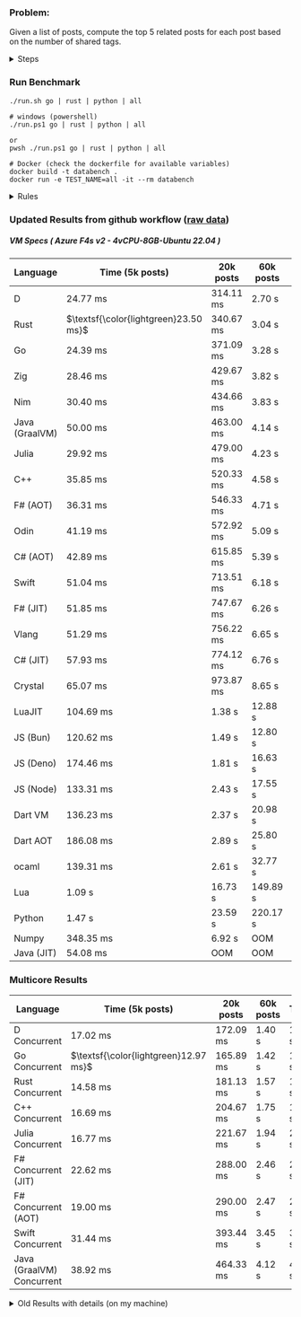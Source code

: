 ### Problem:

Given a list of posts, compute the top 5 related posts for each post based on the number of shared tags.

<details>
<summary> Steps </summary>

-   Read the posts JSON file.
-   Iterate over the posts and populate a map containing: `tag -> List<int>`, with the int representing the post index of each post with that tag.
-   Iterate over the posts and for each post:
    -   Create a map: `PostIndex -> int` to track the number of shared tags
    -   For each tag, Iterate over the posts that have that tag
    -   For each post, increment the shared tag count in the map.
-   Sort the related posts by the number of shared tags.
-   Write the top 5 related posts for each post to a new JSON file.
</details>

### Run Benchmark

```
./run.sh go | rust | python | all

# windows (powershell)
./run.ps1 go | rust | python | all

or
pwsh ./run.ps1 go | rust | python | all

# Docker (check the dockerfile for available variables)
docker build -t databench .
docker run -e TEST_NAME=all -it --rm databench
```

<details>
<summary> Rules </summary>

<h3>No:</h3>

-   FFI (including assembly inlining)
-   Unsafe code blocks
-   Custom benchmarking
-   Disabling runtime checks (bounds etc)
-   Specific hardware targeting
-   SIMD for single threaded solutions
-   Hardcoding number of posts
-   Lazy evaluation (Unless results are computed at runtime and timed)
-   Computation Caching

<h3>Must:</h3>

-   Support up to 100,000 posts
-   Support UTF8 strings
-   Parse json at runtime
-   Support up to 100 tags
-   Use a stable release of the compiler/runtime
-   Represent tags as strings
-   Be production ready
-   Use general purpose datastructures (not tailored for this benchmark)
-   Use less than 8GB of memory
</details>

### Updated Results from github workflow ([raw data](https://github.com/jinyus/related_post_gen/blob/main/raw_results.md))

##### VM Specs ( Azure F4s v2 - 4vCPU-8GB-Ubuntu 22.04 )

| Language       | Time (5k posts)                       | 20k posts | 60k posts | Total    |
| -------------- | ------------------------------------- | --------- | --------- | -------- |
| D | 24.77 ms | 314.11 ms | 2.70 s | 3.04 s |
| Rust | $\textsf{\color{lightgreen}23.50 ms}$ | 340.67 ms | 3.04 s | 3.40 s |
| Go | 24.39 ms | 371.09 ms | 3.28 s | 3.67 s |
| Zig | 28.46 ms | 429.67 ms | 3.82 s | 4.28 s |
| Nim | 30.40 ms | 434.66 ms | 3.83 s | 4.29 s |
| Java (GraalVM) | 50.00 ms | 463.00 ms | 4.14 s | 4.65 s |
| Julia | 29.92 ms | 479.00 ms | 4.23 s | 4.74 s |
| C++ | 35.85 ms | 520.33 ms | 4.58 s | 5.14 s |
| F# (AOT) | 36.31 ms | 546.33 ms | 4.71 s | 5.29 s |
| Odin | 41.19 ms | 572.92 ms | 5.09 s | 5.71 s |
| C# (AOT) | 42.89 ms | 615.85 ms | 5.39 s | 6.05 s |
| Swift | 51.04 ms | 713.51 ms | 6.18 s | 6.95 s |
| F# (JIT) | 51.85 ms | 747.67 ms | 6.26 s | 7.06 s |
| Vlang | 51.29 ms | 756.22 ms | 6.65 s | 7.46 s |
| C# (JIT) | 57.93 ms | 774.12 ms | 6.76 s | 7.59 s |
| Crystal | 65.07 ms | 973.87 ms | 8.65 s | 9.69 s |
| LuaJIT | 104.69 ms | 1.38 s | 12.88 s | 14.36 s |
| JS (Bun) | 120.62 ms | 1.49 s | 12.80 s | 14.42 s |
| JS (Deno) | 174.46 ms | 1.81 s | 16.63 s | 18.61 s |
| JS (Node) | 133.31 ms | 2.43 s | 17.55 s | 20.11 s |
| Dart VM | 136.23 ms | 2.37 s | 20.98 s | 23.49 s |
| Dart AOT | 186.08 ms | 2.89 s | 25.80 s | 28.88 s |
| ocaml | 139.31 ms | 2.61 s | 32.77 s | 35.53 s |
| Lua | 1.09 s | 16.73 s | 149.89 s | 167.72 s |
| Python | 1.47 s | 23.59 s | 220.17 s | 245.23 s |
| Numpy | 348.35 ms | 6.92 s | OOM | N/A |
| Java (JIT) | 54.08 ms | OOM | OOM | N/A |

### Multicore Results

| Language       | Time (5k posts) | 20k posts        | 60k posts        | Total     |
| -------------- | --------------- | ---------------- | ---------------- | --------- |
| D Concurrent | 17.02 ms | 172.09 ms | 1.40 s | 1.59 s |
| Go Concurrent | $\textsf{\color{lightgreen}12.97 ms}$ | 165.89 ms | 1.42 s | 1.60 s |
| Rust Concurrent | 14.58 ms | 181.13 ms | 1.57 s | 1.77 s |
| C++ Concurrent | 16.69 ms | 204.67 ms | 1.75 s | 1.97 s |
| Julia Concurrent | 16.77 ms | 221.67 ms | 1.94 s | 2.18 s |
| F# Concurrent (JIT) | 22.62 ms | 288.00 ms | 2.46 s | 2.78 s |
| F# Concurrent (AOT) | 19.00 ms | 290.00 ms | 2.47 s | 2.78 s |
| Swift Concurrent | 31.44 ms | 393.44 ms | 3.45 s | 3.88 s |
| Java (GraalVM) Concurrent | 38.92 ms | 464.33 ms | 4.12 s | 4.62 s |

<details>
<summary> Old Results with details (on my machine) </summary>

| Language   | Processing Time | Total (+ I/O) | Details                                                                                                                                                                                                                                                                                         |
| ---------- | --------------- | ------------- | ----------------------------------------------------------------------------------------------------------------------------------------------------------------------------------------------------------------------------------------------------------------------------------------------- |
| Rust       | -               | 4.5s          | Initial                                                                                                                                                                                                                                                                                         |
| Rust v2    | -               | 2.60s         | Replace std HashMap with fxHashMap by [phazer99](https://www.reddit.com/r/rust/comments/16plgok/comment/k1rtr4x/?utm_source=share&utm_medium=web2x&context=3)                                                                                                                                   |
| Rust v3    | -               | 1.28s         | Preallocate and reuse map and unstable sort by [vdrmn](https://www.reddit.com/r/rust/comments/16plgok/comment/k1rzo7g/?utm_source=share&utm_medium=web2x&context=3) and [Darksonn](https://www.reddit.com/r/rust/comments/16plgok/comment/k1rzwdx/?utm_source=share&utm_medium=web2x&context=3) |
| Rust v4    | -               | 0.13s         | Use Post index as key instead of Pointer and Binary Heap by [RB5009](https://www.reddit.com/r/rust/comments/16plgok/comment/k1s5ea0/?utm_source=share&utm_medium=web2x&context=3)                                                                                                               |
| Rust v5    | 38ms            | 52ms          | Rm hashing from loop and use vec[count] instead of map[index]count by RB5009                                                                                                                                                                                                                    |
| Rust v6    | 23ms            | 36ms          | Optimized Binary Heap Ops by [scottlamb](https://github.com/jinyus/related_post_gen/pull/12)                                                                                                                                                                                                    |
| Rust Rayon | 9ms             | 22ms          | Parallelize by [masmullin2000](https://github.com/jinyus/related_post_gen/pull/4)                                                                                                                                                                                                               |
| Rust Rayon | 8ms             | 22ms          | Remove comparison out of hot loop                                                                                                                                                                                                                                                               |
| ⠀          | ⠀               | ⠀             | ⠀                                                                                                                                                                                                                                                                                               |
| Go         | -               | 1.5s          | Initial                                                                                                                                                                                                                                                                                         |
| Go v2      | -               | 80ms          | Add rust optimizations                                                                                                                                                                                                                                                                          |
| Go v3      | 56ms            | 70ms          | Use goccy/go-json                                                                                                                                                                                                                                                                               |
| Go v3      | 34ms            | 55ms          | Use generic binaryheap by [DrBlury](https://github.com/jinyus/related_post_gen/pull/7)                                                                                                                                                                                                          |
| Go v4      | 26ms            | 50ms          | Replace binary heap with custom priority queue                                                                                                                                                                                                                                                  |
| Go v5      | 20ms            | 43ms          | Remove comparison out of hot loop                                                                                                                                                                                                                                                               |
| Go Con     | 10ms            | 33ms          | Go concurrency by [tirprox](https://github.com/jinyus/related_post_gen/pull/17) and [DrBlury](https://github.com/jinyus/related_post_gen/pull/8)                                                                                                                                                |
| Go Con v2  | 5ms             | 29ms          | Use arena, use waitgroup, rm binheap by [DrBlury](https://github.com/jinyus/related_post_gen/pull/20)                                                                                                                                                                                           |
| ⠀          | ⠀               | ⠀             | ⠀                                                                                                                                                                                                                                                                                               |
| Python     | -               | 7.81s         | Initial                                                                                                                                                                                                                                                                                         |
| Python v2  | 1.35s           | 1.53s         | Add rust optimizations by [dave-andersen](https://github.com/jinyus/related_post_gen/pull/10)                                                                                                                                                                                                   |
| Numpy      | 0.57s           | 0.85s         | Numpy implementation by [Copper280z](https://github.com/jinyus/related_post_gen/pull/11)                                                                                                                                                                                                        |
| ⠀          | ⠀               | ⠀             | ⠀                                                                                                                                                                                                                                                                                               |
| Crystal    | 50ms            | 96ms          | Inital w/ previous optimizations                                                                                                                                                                                                                                                                |
| Crystal v2 | 33ms            | 72ms          | Replace binary heap with custom priority queue                                                                                                                                                                                                                                                  |
| ⠀          | ⠀               | ⠀             | ⠀                                                                                                                                                                                                                                                                                               |
| Odin       | 110ms           | 397ms         | Ported from golang code                                                                                                                                                                                                                                                                         |
| Odin v2    | 104ms           | 404ms         | Remove comparison out of hot loop                                                                                                                                                                                                                                                               |
| ⠀          | ⠀               | ⠀             | ⠀                                                                                                                                                                                                                                                                                               |
| Dart VM    | 125ms           | 530ms         | Ported from golang code                                                                                                                                                                                                                                                                         |
| Dart bin   | 274ms           | 360ms         | Compiled executable                                                                                                                                                                                                                                                                             |
| ⠀          | ⠀               | ⠀             | ⠀                                                                                                                                                                                                                                                                                               |
| Vlang      | 339ms           | 560ms         | Ported from golang code                                                                                                                                                                                                                                                                         |
| ⠀          | ⠀               | ⠀             | ⠀                                                                                                                                                                                                                                                                                               |
| Zig        | 80ms            | 110ms         | Provided by [akhildevelops](https://github.com/jinyus/related_post_gen/pull/30)                                                                                                                                                                                                                 |

</details>
